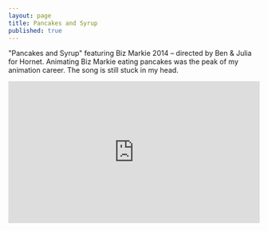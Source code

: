 ```yaml
---
layout: page
title: Pancakes and Syrup
published: true
---
```


<style>
  video {
    width: 100%;
  }
  .post-content > p > img {
    margin-bottom: 20px;
  }
  iframe {
    aspect-ratio: 16 / 9;
  }

</style>

"Pancakes and Syrup" featuring Biz Markie 2014 – directed by Ben & Julia for Hornet. Animating Biz Markie eating pancakes was the peak of my animation career. The song is still stuck in my head.

<iframe width="100%" src="https://www.youtube.com/embed/KnrtJBcDSgk?si=c4JPmace6jvFcKee" title="YouTube video player" frameborder="0" allow="accelerometer; autoplay; clipboard-write; encrypted-media; gyroscope; picture-in-picture; web-share" allowfullscreen></iframe>